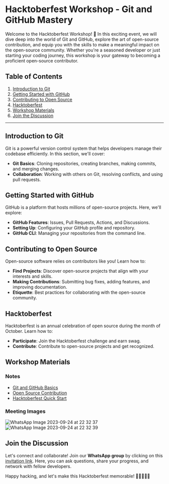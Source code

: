 # Hacktoberfest Workshop - Git and GitHub Mastery

Welcome to the Hacktoberfest Workshop! 🚀 In this exciting event, we will dive deep into the world of Git and GitHub, explore the art of open-source contribution, and equip you with the skills to make a meaningful impact on the open-source community. Whether you're a seasoned developer or just starting your coding journey, this workshop is your gateway to becoming a proficient open-source contributor.

## Table of Contents

1. [Introduction to Git](#introduction-to-git)
2. [Getting Started with GitHub](#getting-started-with-github)
3. [Contributing to Open Source](#contributing-to-open-source)
4. [Hacktoberfest](#hacktoberfest)
5. [Workshop Materials](#workshop-materials)
6. [Join the Discussion](#join-the-discussion)

---

## Introduction to Git

Git is a powerful version control system that helps developers manage their codebase efficiently. In this section, we'll cover:

- **Git Basics**: Cloning repositories, creating branches, making commits, and merging changes.
- **Collaboration**: Working with others on Git, resolving conflicts, and using pull requests.

## Getting Started with GitHub

GitHub is a platform that hosts millions of open-source projects. Here, we'll explore:

- **GitHub Features**: Issues, Pull Requests, Actions, and Discussions.
- **Setting Up**: Configuring your GitHub profile and repository.
- **GitHub CLI**: Managing your repositories from the command line.

## Contributing to Open Source

Open-source software relies on contributors like you! Learn how to:

- **Find Projects**: Discover open-source projects that align with your interests and skills.
- **Making Contributions**: Submitting bug fixes, adding features, and improving documentation.
- **Etiquette**: Best practices for collaborating with the open-source community.

## Hacktoberfest

Hacktoberfest is an annual celebration of open source during the month of October. Learn how to:

- **Participate**: Join the Hacktoberfest challenge and earn swag.
- **Contribute**: Contribute to open-source projects and get recognized.

## Workshop Materials

### Notes

- [Git and GitHub Basics](https://education.github.com/git-cheat-sheet-education.pdf)
- [Open Source Contribution](https://goodfirstissues.com/)
- [Hacktoberfest Quick Start](https://hacktoberfest.com/)

### Meeting Images

![WhatsApp Image 2023-09-24 at 22 32 37](https://github.com/Tricorecom/Git-workshop/assets/120316966/c385200b-ec5a-4dad-aad1-5ae3a38862f4)
![WhatsApp Image 2023-09-24 at 22 32 39](https://github.com/Tricorecom/Git-workshop/assets/120316966/04497192-3fe7-4504-8cad-ce4cdc04e703)


## Join the Discussion

Let's connect and collaborate! Join our **WhatsApp group** by clicking on this [invitation link](https://chat.whatsapp.com/GLVbUGGLoLdJxSYpEHjbtj). Here, you can ask questions, share your progress, and network with fellow developers.

Happy hacking, and let's make this Hacktoberfest memorable! 🎉👩‍💻👨‍💻
